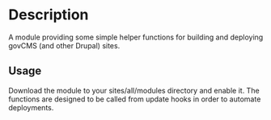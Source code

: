 # Description
A module providing some simple helper functions for building and deploying govCMS (and other Drupal) sites.

## Usage
Download the module to your sites/all/modules directory and enable it.
The functions are designed to be called from update hooks in order to automate deployments.
